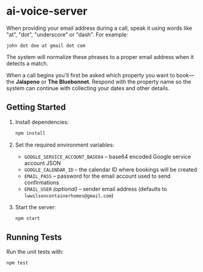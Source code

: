 # ai-voice-server

When providing your email address during a call, speak it using words like
"at", "dot", "underscore" or "dash". For example:

```
john dot doe at gmail dot com
```

The system will normalize these phrases to a proper email address when it
detects a match.

When a call begins you'll first be asked which property you want to book—the
**Jalapeno** or **The Bluebonnet**. Respond with the property name so the system
can continue with collecting your dates and other details.

## Getting Started

1. Install dependencies:

   ```bash
   npm install
   ```

2. Set the required environment variables:

   - `GOOGLE_SERVICE_ACCOUNT_BASE64` – base64 encoded Google service account JSON
   - `GOOGLE_CALENDAR_ID` – the calendar ID where bookings will be created
   - `EMAIL_PASS` – password for the email account used to send confirmations
   - `EMAIL_USER` *(optional)* – sender email address (defaults to `lwwilsoncontainerhomes@gmail.com`)

3. Start the server:

   ```bash
   npm start
   ```

## Running Tests

Run the unit tests with:

```bash
npm test
```
